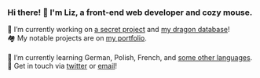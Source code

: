 ### Hi there! 👋 I'm Liz, a front-end web developer and cozy mouse.

🔭 I’m currently working on [a secret project](https://github.com/cozymaus/news) and [my dragon database](https://github.com/cozymaus/dragon-database)!
<br>
🏘️ My notable projects are on [my portfolio](https://cozymaus.com).  
<br>
🌱 I’m currently learning German, Polish, French, and [some other languages](http://duolingo.com/cozymaus).
<br>
💬 Get in touch via [twitter](https://twitter.com/cozymaus) or [email](mailto:liz@cozymaus.com)!
